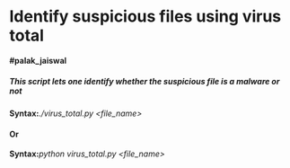 # Identify suspicious files using virus total
**#palak_jaiswal**
<h5>This script lets one identify whether the suspicious file is a malware or not</h5>
<b>Syntax:</b><em>./virus_total.py &lt;file_name&gt;</em>
<h4>Or</h4>
<b>Syntax:</b><em>python virus_total.py &lt;file_name&gt;</em>

